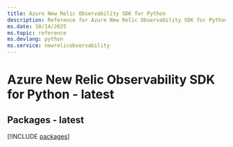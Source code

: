 ```yaml
---
title: Azure New Relic Observability SDK for Python
description: Reference for Azure New Relic Observability SDK for Python
ms.date: 10/14/2025
ms.topic: reference
ms.devlang: python
ms.service: newrelicobservability
---
```

# Azure New Relic Observability SDK for Python - latest
## Packages - latest
[!INCLUDE [packages](new-relic-observability-index.md)]